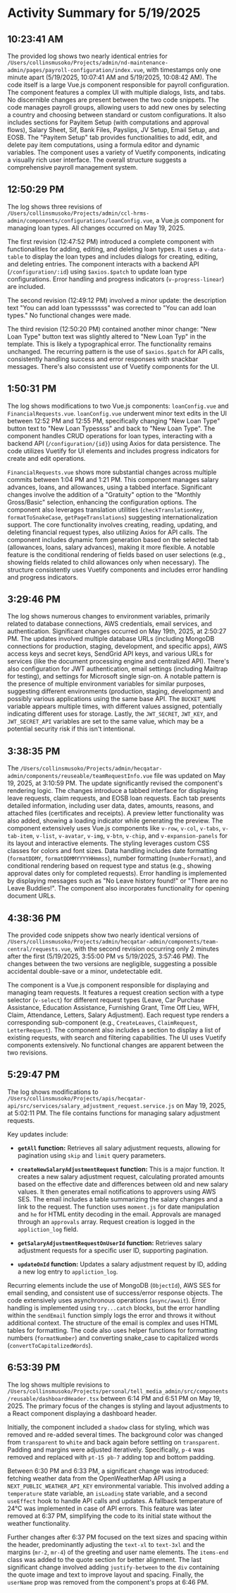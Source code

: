# Activity Summary for 5/19/2025

## 10:23:41 AM
The provided log shows two nearly identical entries for `/Users/collinsmusoko/Projects/admin/nd-maintenance-admin/pages/payroll-configuration/index.vue`,  with timestamps only one minute apart (5/19/2025, 10:07:41 AM and 5/19/2025, 10:08:42 AM).  The code itself is a large Vue.js component responsible for payroll configuration.  The component features a complex UI with multiple dialogs, lists, and tabs.  No discernible changes are present between the two code snippets.  The code manages payroll groups, allowing users to add new ones by selecting a country and choosing between standard or custom configurations.  It also includes sections for Payitem Setup (with computations and approval flows), Salary Sheet, Sif, Bank Files, Payslips, JV Setup, Email Setup, and EOSB.  The "Payitem Setup" tab provides functionalities to add, edit, and delete pay item computations, using a formula editor and dynamic variables. The component uses a variety of Vuetify components, indicating a visually rich user interface.  The overall structure suggests a comprehensive payroll management system.


## 12:50:29 PM
The log shows three revisions of `/Users/collinsmusoko/Projects/admin/ccl-hrms-admin/components/configurations/loanConfig.vue`, a Vue.js component for managing loan types.  All changes occurred on May 19, 2025.

The first revision (12:47:52 PM)  introduced a complete component with functionalities for adding, editing, and deleting loan types.  It uses a `v-data-table` to display the loan types and includes dialogs for creating, editing, and deleting entries.  The component interacts with a backend API (`/configuration/:id`) using `$axios.$patch` to update loan type configurations.  Error handling and progress indicators (`v-progress-linear`) are included.

The second revision (12:49:12 PM) involved a minor update:  the description text "You can add loan typessssss" was corrected to "You can add loan types."  No functional changes were made.

The third revision (12:50:20 PM) contained another minor change: "New Loan Type" button text was slightly altered to "New Loan Typ" in the template.  This is likely a typographical error.  The functionality remains unchanged.  The recurring pattern is the use of  `$axios.$patch` for API calls, consistently handling success and error responses with snackbar messages.  There's also consistent use of Vuetify components for the UI.


## 1:50:31 PM
The log shows modifications to two Vue.js components: `loanConfig.vue` and `FinancialRequests.vue`.  `loanConfig.vue` underwent minor text edits in the UI  between 12:52 PM and 12:55 PM, specifically changing "New Loan Type" button text to "New Loan Typessss" and back to "New Loan Type". The component handles CRUD operations for loan types, interacting with a backend API (`/configuration/{id}`) using Axios for data persistence.  The code utilizes Vuetify for UI elements and includes progress indicators for create and edit operations.

`FinancialRequests.vue`  shows more substantial changes across multiple commits between 1:04 PM and 1:21 PM. This component manages salary advances, loans, and allowances, using a tabbed interface.  Significant changes involve the addition of a "Gratuity" option to the "Monthly Gross/Basic" selection, enhancing the configuration options.  The component also leverages translation utilities (`checkTranslationKey`, `formatToSnakeCase`, `getPageTranslations`) suggesting internationalization support. The core functionality involves creating, reading, updating, and deleting financial request types, also utilizing Axios for API calls.  The component includes dynamic form generation based on the selected tab (allowances, loans, salary advances), making it more flexible.  A notable feature is the conditional rendering of fields based on user selections (e.g., showing fields related to child allowances only when necessary).  The structure consistently uses Vuetify components and includes error handling and progress indicators.


## 3:29:46 PM
The log shows numerous changes to environment variables, primarily related to database connections, AWS credentials, email services, and authentication.  Significant changes occurred on May 19th, 2025, at 2:50:27 PM.  The updates involved multiple database URLs (including MongoDB connections for production, staging, development, and specific apps), AWS access keys and secret keys, SendGrid API keys, and various URLs for services (like the document processing engine and centralized API).  There's also configuration for JWT authentication, email settings (including Mailtrap for testing), and settings for Microsoft single sign-on.  A notable pattern is the presence of multiple environment variables for similar purposes, suggesting different environments (production, staging, development) and possibly various applications using the same base API.  The `BUCKET_NAME` variable appears multiple times, with different values assigned, potentially indicating different uses for storage.  Lastly, the `JWT_SECRET`, `JWT_KEY`, and `JWT_SECRET_API` variables are set to the same value, which may be a potential security risk if this isn't intentional.


## 3:38:35 PM
The `/Users/collinsmusoko/Projects/admin/hecqatar-admin/components/reuseable/teamRequestInfo.vue` file was updated on May 19, 2025, at 3:10:59 PM.  The update significantly revised the component's rendering logic.  The changes introduce a tabbed interface for displaying leave requests, claim requests, and EOSB loan requests.  Each tab presents detailed information, including user data, dates, amounts, reasons, and attached files (certificates and receipts).  A preview letter functionality was also added, showing a loading indicator while generating the preview.  The component extensively uses Vue.js components like `v-row`, `v-col`, `v-tabs`, `v-tab-item`, `v-list`, `v-avatar`, `v-img`, `v-btn`, `v-chip`, and `v-expansion-panels` for its layout and interactive elements.  The styling leverages custom CSS classes for colors and font sizes.  Data handling includes date formatting (`formatDDMY`, `formatDDMMYYYYHHmmss`),  number formatting (`numberFormat`), and conditional rendering based on request type and status (e.g., showing approval dates only for completed requests).  Error handling is implemented by displaying messages such as "No Leave history found!" or "There are no Leave Buddies!".  The component also incorporates functionality for opening document URLs.


## 4:38:36 PM
The provided code snippets show two nearly identical versions of `/Users/collinsmusoko/Projects/admin/hecqatar-admin/components/team-central/requests.vue`,  with the second revision occurring only 2 minutes after the first (5/19/2025, 3:55:00 PM vs 5/19/2025, 3:57:46 PM).  The changes between the two versions are negligible, suggesting a possible accidental double-save or a minor, undetectable edit.

The component is a Vue.js component responsible for displaying and managing team requests.  It features a request creation section with a type selector (`v-select`) for different request types (Leave, Car Purchase Assistance, Education Assistance, Furnishing Grant, Time Off Lieu, WFH, Claim, Attendance, Letters, Salary Adjustment).  Each request type renders a corresponding sub-component (e.g., `CreateLeaves`, `ClaimRequest`, `LetterRequest`).  The component also includes a section to display a list of existing requests, with search and filtering capabilities.  The UI uses Vuetify components extensively.  No functional changes are apparent between the two revisions.


## 5:29:47 PM
The log shows modifications to `/Users/collinsmusoko/Projects/apis/hecqatar-api/src/services/salary_adjustment_request.service.js` on May 19, 2025, at 5:02:11 PM.  The file contains functions for managing salary adjustment requests.

Key updates include:

* **`getAll` function:** Retrieves all salary adjustment requests, allowing for pagination using `skip` and `limit` query parameters.

* **`createNewSalaryAdjustmentRequest` function:** This is a major function. It creates a new salary adjustment request, calculating prorated amounts based on the effective date and differences between old and new salary values.  It then generates email notifications to approvers using AWS SES. The email includes a table summarizing the salary changes and a link to the request.  The function uses `moment.js` for date manipulation and `he` for HTML entity decoding in the email.  Approvals are managed through an `approvals` array.  Request creation is logged in the `appliction_log` field.

* **`getSalaryAdjustmentRequestOnUserId` function:** Retrieves salary adjustment requests for a specific user ID, supporting pagination.

* **`updateOnId` function:** Updates a salary adjustment request by ID, adding a new log entry to `appliction_log`.


Recurring elements include the use of MongoDB (`ObjectId`), AWS SES for email sending, and consistent use of success/error response objects.  The code extensively uses asynchronous operations (`async/await`).  Error handling is implemented using `try...catch` blocks, but the error handling within the `sendEmail` function simply logs the error and throws it without additional context.  The structure of the email is complex and uses HTML tables for formatting.  The code also uses helper functions for formatting numbers (`formatNumber`) and converting snake_case to capitalized words (`convertToCapitalizedWords`).


## 6:53:39 PM
The log shows multiple revisions to `/Users/collinsmusoko/Projects/personal/tell_media_admin/src/components/reusable/dashboardHeader.tsx` between 6:14 PM and 6:51 PM on May 19, 2025.  The primary focus of the changes is styling and layout adjustments to a React component displaying a dashboard header.

Initially, the component included a `shadow` class for styling, which was removed and re-added several times. The background color was changed from `transparent` to `white` and back again before settling on `transparent`.  Padding and margins were adjusted iteratively.  Specifically, `p-4` was removed and replaced with `pt-15 pb-7` adding top and bottom padding.


Between 6:30 PM and 6:33 PM, a significant change was introduced: fetching weather data from the OpenWeatherMap API using a `NEXT_PUBLIC_WEATHER_API_KEY` environmental variable. This involved adding a `temperature` state variable, an `isLoading` state variable, and a second `useEffect` hook to handle API calls and updates.  A fallback temperature of 24°C was implemented in case of API errors.  This feature was later removed at 6:37 PM, simplifying the code to its initial state without the weather functionality.


Further changes after 6:37 PM focused on the text sizes and spacing within the header, predominantly adjusting the `text-xl` to `text-3xl` and the margins (`mr-2`, `mr-4`) of the greeting and user name elements. The `items-end` class was added to the quote section for better alignment.  The last significant change involved adding `justify-between` to the `div` containing the quote image and text to improve layout and spacing. Finally, the `userName` prop was removed from the component's props at 6:46 PM.
